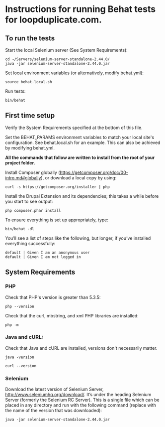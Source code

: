 # Instructions for running Behat tests for loopduplicate.com.

## To run the tests

Start the local Selenium server (See System Requirements):

```
cd ~/Servers/selenium-server-standalone-2.44.0/
java -jar selenium-server-standalone-2.44.0.jar
```

Set local environment variables (or alternatively, modify behat.yml):

`source behat.local.sh`

Run tests:

`bin/behat`

## First time setup

Verify the System Requirements specified at the bottom of this file.

Set the BEHAT_PARAMS environment variables to match your local site's
configuration. See behat.local.sh for an example. This can also be achieved by
modifying behat.yml.

**All the commands that follow are written to install from the root of your
project folder.**

Install Composer globally (https://getcomposer.org/doc/00-intro.md#globally),
or download a local copy by using:

`curl -s https://getcomposer.org/installer | php`

Install the Drupal Extension and its dependencies; this takes a while before you
start to see output:

`php composer.phar install`

To ensure everything is set up appropriately, type:

`bin/behat -dl`

You’ll see a list of steps like the following, but longer, if you’ve installed
everything successfully:

```
default | Given I am an anonymous user
default | Given I am not logged in
```

## System Requirements

### PHP

Check that PHP's version is greater than 5.3.5:

`php --version`

Check that the curl, mbstring, and xml PHP libraries are installed:

`php -m`

### Java and cURL:

Check that Java and cURL are installed, versions don't necessarily matter.

`java -version`

`curl --version`

### Selenium

Download the latest version of Selenium Server,
http://www.seleniumhq.org/download/. It’s under the heading Selenium Server
(formerly the Selenium RC Server). This is a single file which can be placed in
any directory and run with the following command (replace with the name of the
version that was downloaded):

`java -jar selenium-server-standalone-2.44.0.jar`

